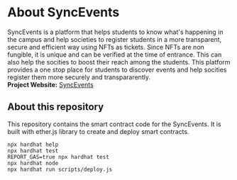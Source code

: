 # About SyncEvents

SyncEvents is a platform that helps students to know what's happening in the campus and help societies to register students in a more transparent, secure and efficient way using NFTs as tickets. Since NFTs are non fungible, it is unique and can be verified at the time of entrance. This can also help the socities to boost their reach among the students.
This platform provides a one stop place for students to discover events and help socities register them more securely and transpararently. <br>
**Project Website:**
[SyncEvents](https://sync-events.netlify.app/)

## About this repository

This repository contains the smart contract code for the SyncEvents. It is built with ether.js library to create and deploy smart contracts.

```shell
npx hardhat help
npx hardhat test
REPORT_GAS=true npx hardhat test
npx hardhat node
npx hardhat run scripts/deploy.js
```
